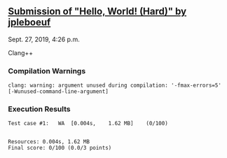 ## [Submission of "Hello, World! (Hard)" by jpleboeuf](https://dmoj.ca/submission/1607970)

Sept. 27, 2019, 4:26 p.m.

Clang++

### Compilation Warnings

```
clang: warning: argument unused during compilation: '-fmax-errors=5' [-Wunused-command-line-argument]
```

### Execution Results

```
Test case #1:	WA	[0.004s,	1.62 MB]	(0/100)


Resources: 0.004s, 1.62 MB
Final score: 0/100 (0.0/3 points)
```

